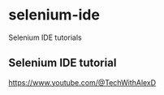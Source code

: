 # selenium-ide
Selenium IDE tutorials

## Selenium IDE tutorial
https://www.youtube.com/@TechWithAlexD
